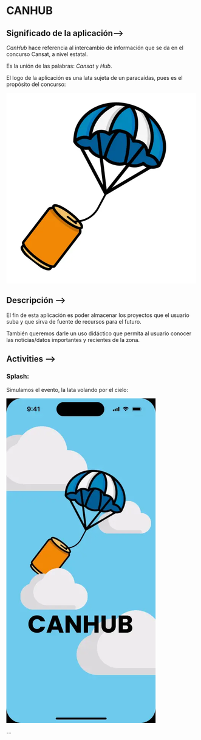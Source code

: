 # CANHUB

## Significado de la aplicación-->

*CanHub* hace referencia al intercambio de información que se da en el concurso Cansat, a nivel estatal.

Es la unión de las palabras: _Cansat_ y _Hub_.

El logo de la aplicación es una lata sujeta de un paracaídas, pues es el propósito del concurso:

![logotipo](img/logotipo.png)

## Descripción -->

El fin de esta aplicación es poder almacenar los proyectos que el usuario suba y 
que sirva de fuente de recursos para el futuro.

También queremos darle un uso didáctico que permita al usuario conocer 
las noticias/datos importantes y recientes de la zona.

## Activities -->

### Splash:

Simulamos el evento, la lata volando por el cielo:

![Splash](img/Splash.png)

--